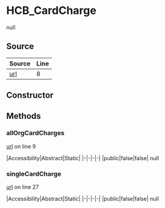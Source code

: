 # HCB_CardCharge

null
## Source
|Source|Line|
|-|-|
|[url](https://github.com/devramsean0/hcb.js/blob/7ae7e11/src/api_endpoints/card_charge.ts#L8)|8|
## Constructor
## Methods
### allOrgCardCharges
[url](https://github.com/devramsean0/hcb.js/blob/7ae7e11/src/api_endpoints/card_charge.ts#L9) on line 9  

|Accessibility|Abstract|Static|
|-|-|-|-|
|public|false|false|
null

### singleCardCharge
[url](https://github.com/devramsean0/hcb.js/blob/7ae7e11/src/api_endpoints/card_charge.ts#L27) on line 27  

|Accessibility|Abstract|Static|
|-|-|-|-|
|public|false|false|
null
